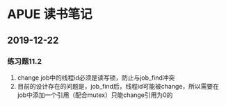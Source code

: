 # APUE 读书笔记

## 2019-12-22
### 练习题11.2
1. change job中的线程id必须是读写锁，防止与job_find冲突
2. 目前的设计存在的问题是，job_find后，线程id可能被change，所以需要在job中添加一个引用（配合mutex）只能change引用为0的
